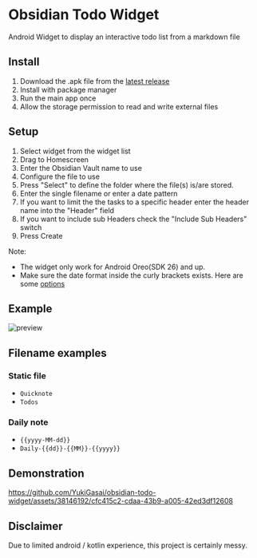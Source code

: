 # Obsidian Todo Widget
Android Widget to display an interactive todo list from a markdown file

## Install
1. Download the .apk file from the [latest release](https://github.com/YukiGasai/obsidian-todo-widget/releases/latest)
1. Install with package manager
1. Run the main app once
1. Allow the storage permission to read and write external files  

## Setup
1. Select widget from the widget list
1. Drag to Homescreen
1. Enter the Obsidian Vault name to use
1. Configure the file to use
  1. Press "Select" to define the folder where the file(s) is/are stored.
  1. Enter the single filename or enter a date pattern
1. If you want to limit the the tasks to a specific header enter the header name into the "Header" field
  1. If you want to include sub Headers check the "Include Sub Headers" switch
1. Press Create

Note:
- The widget only work for Android Oreo(SDK 26) and up.
- Make sure the date format inside the curly brackets exists. Here are some [options](https://www.datetimeformatter.com/how-to-format-date-time-in-java-8/)

## Example
![preview](https://github.com/YukiGasai/obsidian-todo-widget/assets/38146192/49e5f95d-7ffa-4883-a13c-1f878a9908fe)

## Filename examples
### Static file
- `Quicknote`
- `Todos`

### Daily note
- `{{yyyy-MM-dd}}`
- `Daily-{{dd}}-{{MM}}-{{yyyy}}`

## Demonstration
https://github.com/YukiGasai/obsidian-todo-widget/assets/38146192/cfc415c2-cdaa-43b9-a005-42ed3df12608

## Disclaimer
Due to limited android / kotlin experience, this project is certainly messy.
